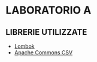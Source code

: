 # LABORATORIO A


## LIBRERIE UTILIZZATE
- [Lombok](https://projectlombok.org/)
- [Apache Commons CSV](https://commons.apache.org/proper/commons-csv/)

